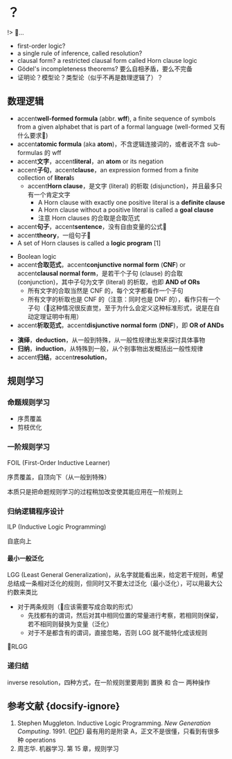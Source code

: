 # ？

!> 🚧...

- first-order logic?
- a single rule of inference, called resolution?
- clausal form? a restricted clausal form called Horn clause logic
- Gödel's incompleteness theorems? 要么自相矛盾，要么不完备
- 证明论？模型论？类型论（似乎不再是数理逻辑了）？

## 数理逻辑

- accent**well-formed formula** (abbr. **wff**), a finite sequence of symbols from a given alphabet that is part of a formal language (well-formed 又有什么要求🤔)
- accent**atomic formula** (aka **atom**)，不含逻辑连接词的，或者说不含 sub-formulas 的 wff
- accent**文字**，accent**literal**，an **atom** or its negation
- accent**子句**，accent**clause**，an expression formed from a finite collection of **literal**s
    - accent**Horn clause**，是文字 (literal) 的析取 (disjunction)，并且最多只有一个肯定文字
        - A Horn clause with exactly one positive literal is a **definite clause**
        - A Horn clause without a positive literal is called a **goal clause**
        - 注意 Horn clauses 的合取是合取范式
- accent**句子**，accent**sentence**，没有自由变量的公式🤔
- accent**theory**，一组句子🤔
- A set of Horn clauses is called a **logic program** [1]

<!--  -->

- Boolean logic
- accent**合取范式**，accent**conjunctive normal form** (**CNF**) or accent**clausal normal form**，是若干个子句 (clause) 的合取 (conjunction)，其中子句为文字 (literal) 的析取，也即 **AND of ORs**
    - 所有文字的合取当然是 CNF 的，每个文字都看作一个子句
    - 所有文字的析取也是 CNF 的（注意：同时也是 DNF 的），看作只有一个子句（🤔这种情况很反直觉，至于为什么会定义这种标准形式，说是在自动定理证明中有用）
- accent**析取范式**，accent**disjunctive normal form** (**DNF**)，即 **OR of ANDs**

<!--  -->

- **演绎**，**deduction**，从一般到特殊，从一般性规律出发来探讨具体事物
- **归纳**，**induction**，从特殊到一般，从个别事物出发概括出一般性规律
- accent**归结**，accent**resolution**，

## 规则学习

### 命题规则学习

- 序贯覆盖
- 剪枝优化

### 一阶规则学习

FOIL (First-Order Inductive Learner)

序贯覆盖，自顶向下（从一般到特殊）

本质只是把命题规则学习的过程稍加改变使其能应用在一阶规则上

### 归纳逻辑程序设计

ILP (Inductive Logic Programming)

自底向上

#### 最小一般泛化

LGG (Least General Generalization)，从名字就能看出来，给定若干规则，希望总结成一条相对泛化的规则，但同时又不要太过泛化（最小泛化），可以用最大公约数来类比

- 对于两条规则（🤔应该需要写成合取的形式）
    - 先找都有的谓词，然后对其中相同位置的常量进行考察，若相同则保留，若不相同则替换为变量（泛化）
    - 对于不是都含有的谓词，直接忽略，否则 LGG 就不能特化成该规则

🤔RLGG

### 递归结

inverse resolution，四种方式，在一阶规则里要用到 置换 和 合一 两种操作

## 参考文献 {docsify-ignore}

1. Stephen Muggleton. Inductive Logic Programming. *New Generation Computing*. 1991. ([PDF](https://www.doc.ic.ac.uk/~shm/Papers/ilp.pdf))
   最有用的是附录 A，正文不是很懂，只看到有很多种 operations
2. 周志华. 机器学习. 第 15 章，规则学习
